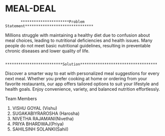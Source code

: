 # MEAL-DEAL
           **********************Problem Statement*******************************
Millions struggle with maintaining a healthy diet due to confusion about meal choices,
leading to nutritional deficiencies and health issues. Many people do not meet basic
nutritional guidelines, resulting in preventable chronic diseases and lower quality of life.


           **************************Solution***********************************

Discover a smarter way to eat with personalized meal suggestions for every next meal.
Whether you prefer cooking at home or ordering from your favorite restaurants, 
our app offers tailored options to suit your lifestyle and health goals. Enjoy 
convenience, variety, and balanced nutrition effortlessly.


Team Members
1) VISHU GOYAL (Vishu)
2) SUGAKABIYRAROSHA (Harosha)
3) NIVETHA RAJAMANI(Nivetha)
4) PRIYA BHARDWAJ(Priya)
5) SAHILSINH SOLANKI(Sahil)


